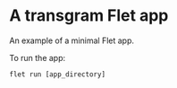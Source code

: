 # A transgram Flet app

An example of a minimal Flet app.

To run the app:

```
flet run [app_directory]
```